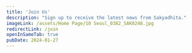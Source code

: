 ```yaml
---
title: 'Join Us'
description: "Sign up to receive the latest news from Sakyadhita."
imageLink: /assets/Home Page/10 Seoul_0382_SAK0248.jpg
redirectLink: /join
openInSameTab: true
pubDate: 2024-01-27
---
```

